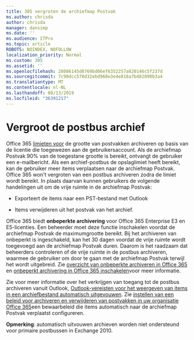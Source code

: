 ```yaml
---
title: 305 vergroten de archiefmap Postvak
ms.author: chrisda
author: chrisda
manager: dansimp
ms.date: ''
ms.audience: ITPro
ms.topic: article
ROBOTS: NOINDEX, NOFOLLOW
localization_priority: Normal
ms.custom: 305
ms.assetid: ''
ms.openlocfilehash: 28086145d8769bd06ef6352257a820146c5f237d
ms.sourcegitcommit: 7c90dcc570d32ebd968e3e4e816a7b482890b3a4
ms.translationtype: MT
ms.contentlocale: nl-NL
ms.lasthandoff: 08/13/2019
ms.locfileid: "36391217"
---
```

# <a name="increase-the-archive-mailbox-size"></a>Vergroot de postbus archief

Office 365 [limieten voor](https://docs.microsoft.com/office365/servicedescriptions/exchange-online-service-description/exchange-online-limits#mailbox-storage-limits) de grootte van postvakken archiveren op basis van de licentie die toegewezen aan de gebruikersaccount. Als de archiefmap Postvak 90% van de toegestane grootte is bereikt, ontvangt de gebruiker een e-mailbericht. Als een archief-postbus de opslaglimiet heeft bereikt, kan de gebruiker meer items verplaatsen naar de archiefmap Postvak. Office 365 won't vergroten van een postbus archiveren zodra de limiet wordt bereikt. In plaats daarvan kunnen gebruikers de volgende handelingen uit om de vrije ruimte in de archiefmap Postvak:

- Exporteert de items naar een PST-bestand met Outlook

- Items verwijderen uit het postvak van het archief.

Office 365 biedt **onbeperkte archivering** voor Office 365 Enterprise E3 en E5-licenties. Een beheerder moet deze functie inschakelen voordat de archiefmap Postvak de maximumgrootte bereikt. Bij het archiveren van onbeperkt is ingeschakeld, kan het 30 dagen voordat de vrije ruimte wordt toegevoegd aan de archiefmap Postvak duren. Daarom is het raadzaam dat beheerders controleren of de vrije ruimte in de postbus archiveren, waarmee de gebruiker om door te gaan met de archiefmap Postvak terwijl het wordt uitgebreid. Zie [overzicht van onbeperkte archiveren in Office 365](https://docs.microsoft.com/office365/securitycompliance/unlimited-archiving) en [onbeperkt archivering in Office 365 inschakelen](https://docs.microsoft.com/office365/securitycompliance/enable-unlimited-archiving)voor meer informatie.

Zie voor meer informatie over het verkrijgen van toegang tot de postbus archiveren vanuit Outlook, [Outlook-vereisten voor het weergeven van items in een archiefbestand automatisch uitgevouwen](https://docs.microsoft.com/office365/securitycompliance/unlimited-archiving#outlook-requirements-for-accessing-items-in-an-auto-expanded-archive). Zie [instellen van een beleid voor archiveren en verwijderen van postvakken in uw organisatie Office 365](https://docs.microsoft.com/office365/securitycompliance/set-up-an-archive-and-deletion-policy-for-mailboxes)een bewaarbeleid die items automatisch naar de archiefmap Postvak verplaatst configureren.

**Opmerking**: automatisch uitvouwen archieven worden niet ondersteund voor primaire postbussen in Exchange 2010.
